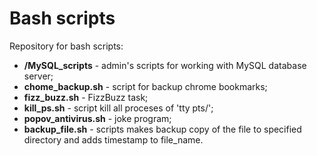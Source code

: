 # Bash scripts
Repository for bash scripts:
- **/MySQL_scripts** - admin's scripts for working with MySQL database server;
- **chome_backup.sh** - script for backup chrome bookmarks;
- **fizz_buzz.sh** - FizzBuzz task;
- **kill_ps.sh** - script kill all proceses of 'tty pts/';
- **popov_antivirus.sh** - joke program;
- **backup_file.sh** - scripts makes backup copy of the file to specified directory and adds timestamp to file_name.
